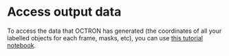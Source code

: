 # Access output data
To access the data that OCTRON has generated (the coordinates of all your labelled objects for each frame, masks, etc), you can use [this tutorial notebook]().